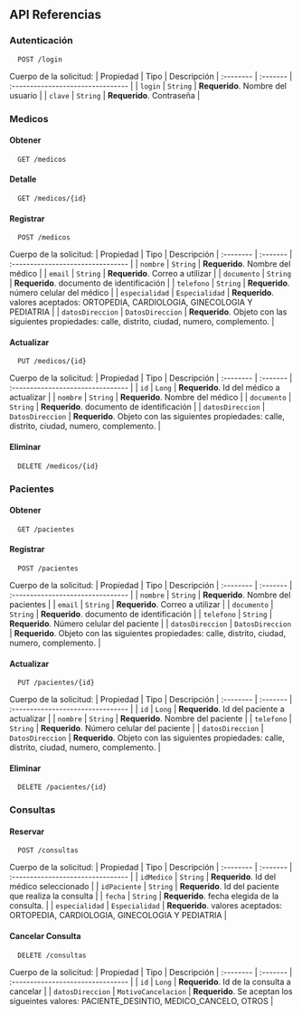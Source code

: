 
## API Referencias

### Autenticación

```http
  POST /login
```
Cuerpo de la solicitud:
| Propiedad | Tipo     | Descripción
| :-------- | :------- | :-------------------------------- |
| `login`      | `String` | **Requerido**. Nombre del usuario |
| `clave`      | `String` | **Requerido**. Contraseña |

### Medicos
#### Obtener

```http
  GET /medicos
```
#### Detalle

```http
  GET /medicos/{id}
```

#### Registrar
```http
  POST /medicos
```
Cuerpo de la solicitud:
| Propiedad | Tipo     | Descripción
| :-------- | :------- | :-------------------------------- |
| `nombre`      | `String` | **Requerido**. Nombre del médico |
| `email`      | `String` | **Requerido**. Correo a utilizar |
| `documento`      | `String` | **Requerido**. documento de identificación |
| `telefono`      | `String` | **Requerido**. número celular del médico  |
| `especialidad`      | `Especialidad` | **Requerido**. valores aceptados: ORTOPEDIA, CARDIOLOGIA, GINECOLOGIA Y PEDIATRIA  |
| `datosDireccion`      | `DatosDireccion` | **Requerido**. Objeto con las siguientes propiedades: calle, distrito, ciudad, numero, complemento.  |

#### Actualizar
```http
  PUT /medicos/{id}
```
Cuerpo de la solicitud:
| Propiedad | Tipo     | Descripción
| :-------- | :------- | :-------------------------------- |
| `id`      | `Long` | **Requerido**. Id del médico a actualizar |
| `nombre`      | `String` | **Requerido**. Nombre del médico |
| `documento`      | `String` | **Requerido**. documento de identificación |
| `datosDireccion`      | `DatosDireccion` | **Requerido**. Objeto con las siguientes propiedades: calle, distrito, ciudad, numero, complemento.  |

#### Eliminar

```http
  DELETE /medicos/{id}
```

### Pacientes
#### Obtener

```http
  GET /pacientes
```

#### Registrar
```http
  POST /pacientes
```
Cuerpo de la solicitud:
| Propiedad | Tipo     | Descripción
| :-------- | :------- | :-------------------------------- |
| `nombre`      | `String` | **Requerido**. Nombre del pacientes |
| `email`      | `String` | **Requerido**. Correo a utilizar |
| `documento`      | `String` | **Requerido**. documento de identificación |
| `telefono`      | `String` | **Requerido**. Número celular del paciente  |
| `datosDireccion`      | `DatosDireccion` | **Requerido**. Objeto con las siguientes propiedades: calle, distrito, ciudad, numero, complemento.  |

#### Actualizar
```http
  PUT /pacientes/{id}
```
Cuerpo de la solicitud:
| Propiedad | Tipo     | Descripción
| :-------- | :------- | :-------------------------------- |
| `id`      | `Long` | **Requerido**. Id del paciente a actualizar |
| `nombre`      | `String` | **Requerido**. Nombre del paciente |
| `telefono`      | `String` | **Requerido**. Número celular del paciente  |
| `datosDireccion`      | `DatosDireccion` | **Requerido**. Objeto con las siguientes propiedades: calle, distrito, ciudad, numero, complemento.  |

#### Eliminar

```http
  DELETE /pacientes/{id}
```

### Consultas

#### Reservar
```http
  POST /consultas
```
Cuerpo de la solicitud:
| Propiedad | Tipo     | Descripción
| :-------- | :------- | :-------------------------------- |
| `idMedico`      | `String` | **Requerido**. Id del médico seleccionado |
| `idPaciente`      | `String` | **Requerido**. Id del paciente que realiza la consulta |
| `fecha`      | `String` | **Requerido**. fecha elegida de la consulta. |
| `especialidad`      | `Especialidad` | **Requerido**. valores aceptados: ORTOPEDIA, CARDIOLOGIA, GINECOLOGIA Y PEDIATRIA  |

#### Cancelar Consulta
```http
  DELETE /consultas
```
Cuerpo de la solicitud:
| Propiedad | Tipo     | Descripción
| :-------- | :------- | :-------------------------------- |
| `id`      | `Long` | **Requerido**. Id de la consulta a cancelar |
| `datosDireccion`      | `MotivoCancelacion` | **Requerido**. Se aceptan los sigueintes valores: PACIENTE_DESINTIO, MEDICO_CANCELO, OTROS  |
